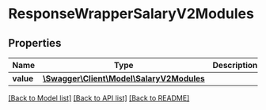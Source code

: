 # ResponseWrapperSalaryV2Modules

## Properties
Name | Type | Description | Notes
------------ | ------------- | ------------- | -------------
**value** | [**\Swagger\Client\Model\SalaryV2Modules**](SalaryV2Modules.md) |  | [optional] 

[[Back to Model list]](../README.md#documentation-for-models) [[Back to API list]](../README.md#documentation-for-api-endpoints) [[Back to README]](../README.md)


